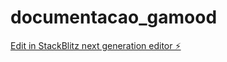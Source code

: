 # documentacao_gamood

[Edit in StackBlitz next generation editor ⚡️](https://stackblitz.com/~/github.com/milenaghislenir/documentacao_gamood)